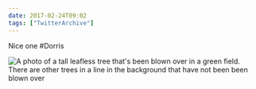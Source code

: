 ```yaml
---
date: 2017-02-24T09:02
tags: ["TwitterArchive"]
---
```

Nice one #Dorris

![A photo of a tall leafless tree that's been blown over in a green field. There are other trees in a line in the background that have not been been blown over](https://cdn.geekyaubergine.com/twitter_archive/835052202582552576-C5azirOWgAAgvs-.jpg)